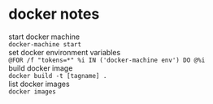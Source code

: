 # docker notes
start docker machine  
`docker-machine start`  
set docker environment variables  
`@FOR /f "tokens=*" %i IN ('docker-machine env') DO @%i`  
build docker image  
`docker build -t [tagname] .`  
list docker images  
`docker images`  
